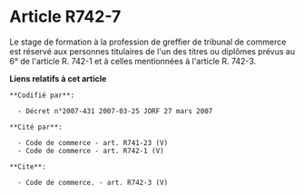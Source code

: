 # Article R742-7

Le stage de formation à la profession de greffier de tribunal de commerce est réservé aux personnes titulaires de l'un des
titres ou diplômes prévus au 6° de l'article R. 742-1 et à celles mentionnées à l'article R. 742-3.

**Liens relatifs à cet article**

	**Codifié par**:

	  - Décret n°2007-431 2007-03-25 JORF 27 mars 2007

	**Cité par**:

	  - Code de commerce - art. R741-23 (V)
	  - Code de commerce - art. R742-1 (V)

	**Cite**:

	  - Code de commerce. - art. R742-3 (V)
